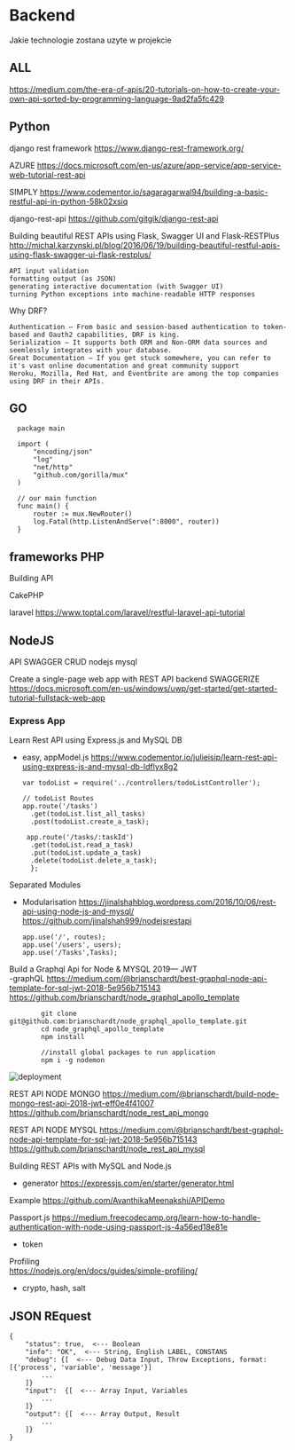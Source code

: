 # Backend
Jakie technologie zostana uzyte w projekcie

## ALL
https://medium.com/the-era-of-apis/20-tutorials-on-how-to-create-your-own-api-sorted-by-programming-language-9ad2fa5fc429

## Python
django rest framework
https://www.django-rest-framework.org/

AZURE
https://docs.microsoft.com/en-us/azure/app-service/app-service-web-tutorial-rest-api

SIMPLY
https://www.codementor.io/sagaragarwal94/building-a-basic-restful-api-in-python-58k02xsiq


django-rest-api
https://github.com/gitgik/django-rest-api


Building beautiful REST APIs using Flask, Swagger UI and Flask-RESTPlus
http://michal.karzynski.pl/blog/2016/06/19/building-beautiful-restful-apis-using-flask-swagger-ui-flask-restplus/

    API input validation
    formatting output (as JSON)
    generating interactive documentation (with Swagger UI)
    turning Python exceptions into machine-readable HTTP responses

Why DRF?

    Authentication – From basic and session-based authentication to token-based and Oauth2 capabilities, DRF is king.
    Serialization – It supports both ORM and Non-ORM data sources and seemlessly integrates with your database.
    Great Documentation – If you get stuck somewhere, you can refer to it's vast online documentation and great community support
    Heroku, Mozilla, Red Hat, and Eventbrite are among the top companies using DRF in their APIs.


## GO

      package main

      import (
          "encoding/json"
          "log"
          "net/http"
          "github.com/gorilla/mux"
      )

      // our main function
      func main() {
          router := mux.NewRouter()
          log.Fatal(http.ListenAndServe(":8000", router))
      }

## frameworks PHP
Building API

CakePHP

laravel
https://www.toptal.com/laravel/restful-laravel-api-tutorial


## NodeJS
API SWAGGER CRUD nodejs mysql

Create a single-page web app with REST API backend
SWAGGERIZE
https://docs.microsoft.com/en-us/windows/uwp/get-started/get-started-tutorial-fullstack-web-app


### Express App
Learn Rest API using Express.js and MySQL DB
- easy, appModel.js
https://www.codementor.io/julieisip/learn-rest-api-using-express-js-and-mysql-db-ldflyx8g2

      var todoList = require('../controllers/todoListController');

      // todoList Routes
      app.route('/tasks')
        .get(todoList.list_all_tasks)
        .post(todoList.create_a_task);

       app.route('/tasks/:taskId')
        .get(todoList.read_a_task)
        .put(todoList.update_a_task)
        .delete(todoList.delete_a_task);
        };

Separated Modules
- Modularisation
https://jinalshahblog.wordpress.com/2016/10/06/rest-api-using-node-js-and-mysql/
https://github.com/jinalshah999/nodejsrestapi
      
      app.use('/', routes);
      app.use('/users', users);
      app.use('/Tasks',Tasks);
      
      
Build a Graphql Api for Node & MYSQL 2019— JWT      
-graphQL
https://medium.com/@brianschardt/best-graphql-node-api-template-for-sql-jwt-2018-5e956b715143
https://github.com/brianschardt/node_graphql_apollo_template

            git clone git@github.com:brianschardt/node_graphql_apollo_template.git
            cd node_graphql_apollo_template
            npm install

            //install global packages to run application
            npm i -g nodemon

![deployment](https://cdn-images-1.medium.com/max/1600/1*TRAT1glkPpDFhv-GHCFBNQ.jpeg)

REST API NODE MONGO
https://medium.com/@brianschardt/build-node-mongo-rest-api-2018-jwt-eff0e4f41007
https://github.com/brianschardt/node_rest_api_mongo


REST API NODE MYSQL
https://medium.com/@brianschardt/best-graphql-node-api-template-for-sql-jwt-2018-5e956b715143
https://github.com/brianschardt/node_rest_api_mysql



Building REST APIs with MySQL and Node.js
- generator
https://expressjs.com/en/starter/generator.html

Example
https://github.com/AvanthikaMeenakshi/APIDemo


Passport.js
https://medium.freecodecamp.org/learn-how-to-handle-authentication-with-node-using-passport-js-4a56ed18e81e
- token

Profiling  
https://nodejs.org/en/docs/guides/simple-profiling/
- crypto, hash, salt




## JSON REquest

    {
        "status": true,  <--- Boolean
        "info": "OK",  <--- String, English LABEL, CONSTANS
        "debug": {[  <--- Debug Data Input, Throw Exceptions, format: [{'process', 'variable', 'message'}]
            ...
        ]}
        "input":  {[  <--- Array Input, Variables
            ...
        ]}
        "output": {[  <--- Array Output, Result
            ...
        ]}
    }
